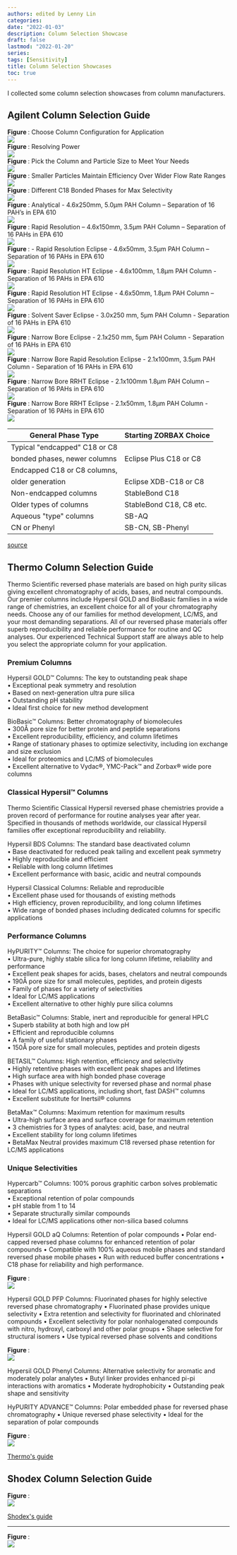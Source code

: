 ```yaml
---
authors: edited by Lenny Lin
categories: 
date: "2022-01-03"
description: Column Selection Showcase
draft: false
lastmod: "2022-01-20"
series: 
tags: [Sensitivity]
title: Column Selection Showcases
toc: true
---
```


I collected some column selection showcases from column manufacturers.

<!--more-->

## Agilent Column Selection Guide

<figcaption><b>Figure </b>: Choose Column Configuration for Application</figcaption>

<img src = "/docs/images/Screenshot 2022-01-19 123149.png"/>

<figcaption><b>Figure </b>: Resolving Power</figcaption>

<img src = "/docs/images/Screenshot 2022-01-19 123409.png"/>

<figcaption><b>Figure </b>: Pick the Column and Particle Size to Meet Your Needs</figcaption>

<img src = "/docs/images/Screenshot 2022-01-19 123740.png"/>

<figcaption><b>Figure </b>: Smaller Particles Maintain Efficiency Over Wider Flow Rate Ranges</figcaption>

<img src = "/docs/images/Screenshot 2022-01-19 123936.png"/>

<figcaption><b>Figure </b>: Different C18 Bonded Phases for Max Selectivity</figcaption>

<img src = "/docs/images/Screenshot 2022-01-19 124725.png"/>

<figcaption><b>Figure </b>: Analytical - 4.6x250mm, 5.0µm PAH Column – Separation of 16 PAH’s in EPA 610</figcaption>

<img src = "/docs/images/Screenshot 2022-01-19 124824.png"/>

<figcaption><b>Figure </b>: Rapid Resolution – 4.6x150mm, 3.5µm PAH Column – Separation of 16 PAHs in EPA 610</figcaption>

<img src = "/docs/images/Screenshot 2022-01-19 125022.png"/>

<figcaption><b>Figure </b>: - Rapid Resolution Eclipse - 4.6x50mm, 3.5µm PAH Column – Separation of 16 PAHs in EPA 610</figcaption>

<img src = "/docs/images/Screenshot 2022-01-19 125137.png"/>

<figcaption><b>Figure </b>: Rapid Resolution HT Eclipse - 4.6x100mm, 1.8µm PAH Column - Separation of 16 PAHs in EPA 610</figcaption>

<img src = "/docs/images/Screenshot 2022-01-19 125309.png"/>

<figcaption><b>Figure </b>: Rapid Resolution HT Eclipse - 4.6x50mm, 1.8µm PAH Column – Separation of 16 PAHs in EPA 610</figcaption>

<img src = "/docs/images/Screenshot 2022-01-19 130029.png"/>

<figcaption><b>Figure </b>: Solvent Saver Eclipse - 3.0x250 mm, 5µm PAH Column - Separation of 16 PAHs in EPA 610</figcaption>

<img src = "/docs/images/Screenshot 2022-01-19 130142.png"/>

<figcaption><b>Figure </b>: Narrow Bore Eclipse - 2.1x250 mm, 5µm PAH Column - Separation of 16 PAHs in EPA 610</figcaption>

<img src = "/docs/images/Screenshot 2022-01-19 130314.png"/>

<figcaption><b>Figure </b>: Narrow Bore Rapid Resolution Eclipse - 2.1x100mm, 3.5µm PAH Column - Separation of 16 PAHs in EPA 610</figcaption>

<img src = "/docs/images/Screenshot 2022-01-19 130519.png"/>

<figcaption><b>Figure </b>: Narrow Bore RRHT Eclipse - 2.1x100mm 1.8µm PAH Column – Separation of 16 PAHs in EPA 610</figcaption>

<img src = "/docs/images/Screenshot 2022-01-19 130639.png"/>

<figcaption><b>Figure </b>: Narrow Bore RRHT Eclipse - 2.1x50mm, 1.8µm PAH Column - Separation of 16 PAHs in EPA 610</figcaption>

<img src = "/docs/images/Screenshot 2022-01-19 130735.png"/>

| General Phase Type            | Starting ZORBAX Choice  |
|-------------------------------|-------------------------|
| Typical "endcapped" C18 or C8 
 bonded phases, newer columns   | Eclipse Plus C18 or C8  |
| Endcapped C18 or C8 columns,  
 older generation               | Eclipse XDB-C18 or C8   |
| Non-endcapped columns         | StableBond C18          |
| Older types of columns        | StableBond C18, C8 etc. |
| Aqueous "type" columns        | SB-AQ                   |
| CN or Phenyl                  | SB-CN, SB-Phenyl        |

[source](https://www.agilent.com/cs/library/eseminars/Public/Column_Choices_Feb2008.pdf)

## Thermo Column Selection Guide

Thermo Scientific reversed phase materials are based on high purity
silicas giving excellent chromatography of acids, bases, and neutral
compounds. Our premier columns include Hypersil GOLD and BioBasic
families in a wide range of chemistries, an excellent choice for all of
your chromatography needs. Choose any of our families for method
development, LC/MS, and your most demanding separations. All of our
reversed phase materials offer superb reproducibility and reliable
performance for routine and QC analyses. Our experienced Technical
Support staff are always able to help you select the appropriate column
for your application.

### Premium Columns

Hypersil GOLD™ Columns: The key to outstanding peak shape  
• Exceptional peak symmetry and resolution  
• Based on next-generation ultra pure silica  
• Outstanding pH stability  
• Ideal first choice for new method development

BioBasic™ Columns: Better chromatography of biomolecules  
• 300Å pore size for better protein and peptide separations  
• Excellent reproducibility, efficiency, and column lifetimes  
• Range of stationary phases to optimize selectivity, including ion
exchange and size exclusion  
• Ideal for proteomics and LC/MS of biomolecules  
• Excellent alternative to Vydac®, YMC-Pack™ and Zorbax® wide pore
columns

### Classical Hypersil™ Columns

Thermo Scientific Classical Hypersil reversed phase chemistries provide
a proven record of performance for routine analyses year after year.
Specified in thousands of methods worldwide, our classical Hypersil
families offer exceptional reproducibility and reliability.

Hypersil BDS Columns: The standard base deactivated column  
• Base deactivated for reduced peak tailing and excellent peak
symmetry  
• Highly reproducible and efficient  
• Reliable with long column lifetimes  
• Excellent performance with basic, acidic and neutral compounds

Hypersil Classical Columns: Reliable and reproducible  
• Excellent phase used for thousands of existing methods  
• High efficiency, proven reproducibility, and long column lifetimes  
• Wide range of bonded phases including dedicated columns for specific
applications

### Performance Columns

HyPURITY™ Columns: The choice for superior chromatography  
• Ultra-pure, highly stable silica for long column lifetime, reliability
and performance  
• Excellent peak shapes for acids, bases, chelators and neutral
compounds  
• 190Å pore size for small molecules, peptides, and protein digests  
• Family of phases for a variety of selectivities  
• Ideal for LC/MS applications  
• Excellent alternative to other highly pure silica columns

BetaBasic™ Columns: Stable, inert and reproducible for general HPLC  
• Superb stability at both high and low pH  
• Efficient and reproducible columns  
• A family of useful stationary phases  
• 150Å pore size for small molecules, peptides and protein digests

BETASIL™ Columns: High retention, efficiency and selectivity  
• Highly retentive phases with excellent peak shapes and lifetimes  
• High surface area with high bonded phase coverage  
• Phases with unique selectivity for reversed phase and normal phase  
• Ideal for LC/MS applications, including short, fast DASH™ columns  
• Excellent substitute for Inertsil® columns

BetaMax™ Columns: Maximum retention for maximum results  
• Ultra-high surface area and surface coverage for maximum retention  
• 3 chemistries for 3 types of analytes: acid, base, and neutral  
• Excellent stability for long column lifetimes  
• BetaMax Neutral provides maximum C18 reversed phase retention for
LC/MS applications

### Unique Selectivities

Hypercarb™ Columns: 100% porous graphitic carbon solves problematic
separations  
• Exceptional retention of polar compounds  
• pH stable from 1 to 14   
• Separate structurally similar compounds   
• Ideal for LC/MS applications other non-silica based columns

Hypersil GOLD aQ Columns: Retention of polar compounds • Polar
end-capped reversed phase columns for enhanced retention of polar
compounds • Compatible with 100% aqueous mobile phases and standard
reversed phase mobile phases • Run with reduced buffer concentrations •
C18 phase for reliability and high performance.

<figcaption><b>Figure </b>: </figcaption>

<img src = "/docs/images/Screenshot 2022-01-17 051448.png"/>

Hypersil GOLD PFP Columns: Fluorinated phases for highly selective
reversed phase chromatography • Fluorinated phase provides unique
selectivity • Extra retention and selectivity for fluorinated and
chlorinated compounds • Excellent selectivity for polar nonhalogenated
compounds with nitro, hydroxyl, carboxyl and other polar groups • Shape
selective for structural isomers • Use typical reversed phase solvents
and conditions

<figcaption><b>Figure </b>: </figcaption>

<img src = "/docs/images/Screenshot 2022-01-17 051618.png"/>

Hypersil GOLD Phenyl Columns: Alternative selectivity for aromatic and
moderately polar analytes • Butyl linker provides enhanced pi-pi
interactions with aromatics • Moderate hydrophobicity • Outstanding peak
shape and sensitivity

HyPURITY ADVANCE™ Columns: Polar embedded phase for reversed phase
chromatography • Unique reversed phase selectivity • Ideal for the
separation of polar compounds

<figcaption><b>Figure </b>: </figcaption>

<img src = "/docs/images/Screenshot 2022-01-17 051711.png"/>


[Thermo's
guide](https://assets.thermofisher.com/TFS-Assets/CMD/Product-Guides/TG-20421-HPLC-Troubleshooting-Guide-TG20421-EN.pdf)

## Shodex Column Selection Guide

<figcaption><b>Figure </b>: </figcaption>

<img src = "/docs/images/Screenshot 2022-01-17 090347.png"/>


[Shodex's guide](https://www.shodex.com/en/dc/05/01.html)

------------------------------------------------------------------------

<figcaption><b>Figure </b>: </figcaption>

<img src = "/docs/images/"/>

